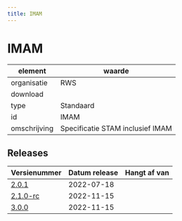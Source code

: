 ```yaml
---
title: IMAM
---
```


# IMAM

|element|waarde|
|-----|------|
| organisatie  |RWS|
| download  | [](<>)|
| type  |Standaard|
| id  |IMAM|
| omschrijving  |Specificatie STAM inclusief IMAM|

## Releases

|Versienummer|Datum release|Hangt af van
|-------|-------|-----|
| [2.0.1](<download>)|2022-07-18||
| [2.1.0-rc](<download>)|2022-11-15||
| [3.0.0](<download>)|2022-11-15||

